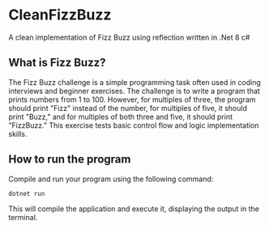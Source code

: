 # CleanFizzBuzz
A clean implementation of Fizz Buzz using reflection written in .Net 8 c#

## What is Fizz Buzz?

The Fizz Buzz challenge is a simple programming task often used in coding interviews and beginner exercises. The challenge is to write a program that prints numbers from 1 to 100. However, for multiples of three, the program should print "Fizz" instead of the number, for multiples of five, it should print "Buzz," and for multiples of both three and five, it should print "FizzBuzz." This exercise tests basic control flow and logic implementation skills.

## How to run the program
Compile and run your program using the following command:
```bash
dotnet run
```
This will compile the application and execute it, displaying the output in the terminal.